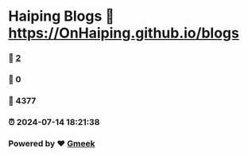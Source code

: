 # Haiping Blogs :link: https://OnHaiping.github.io/blogs 
### :page_facing_up: [2](https://OnHaiping.github.io/blogs/tag.html) 
### :speech_balloon: 0 
### :hibiscus: 4377 
### :alarm_clock: 2024-07-14 18:21:38 
### Powered by :heart: [Gmeek](https://github.com/Meekdai/Gmeek)
